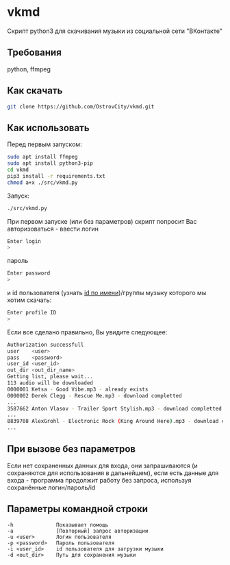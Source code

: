 # vkmd
Скрипт python3 для скачивания музыки из социальной сети "ВКонтакте"

## Требования
python, ffmpeg

## Как скачать
```bash
git clone https://github.com/OstrovCity/vkmd.git
```

## Как использовать
Перед первым запуском:
```bash
sudo apt install ffmpeg
sudo apt install python3-pip
cd vkmd
pip3 install -r requirements.txt
chmod a+x ./src/vkmd.py
```
Запуск:
```bash
./src/vkmd.py
```
При первом запуске (или без параметров) скрипт попросит Вас авторизоваться - ввести логин
```bash
Enter login
>
```
пароль
```bash
Enter password
> 
```
и id пользователя (узнать [id по имени](http://regvk.com/id/))/группы музыку которого мы хотим скачать:
```bash
Enter profile ID
> 
```

Если все сделано правильно, Вы увидите следующее:
```bash
Authorization successfull
user    <user>
pass    <password>
user_id <user_id>
out_dir <out_dir_name>
Getting list, please wait...
113 audio will be downloaded
0000001 Ketsa - Good Vibe.mp3 - already exists
0000002 Derek Clegg - Rescue Me.mp3 - download completted
...
3587662 Anton Vlasov - Trailer Sport Stylish.mp3 - download completted
...
8839708 AlexGrohl - Electronic Rock (King Around Here).mp3 - download completted
...
```

## При вызове без параметров
Если нет сохраненных данных для входа, они запрашиваются (и сохраняются для использования в дальнейшем), если есть данные для входа - программа продолжит работу без запроса, используя сохранённые логин/пароль/id

## Параметры командной строки
    -h              Показывает помощь
    -a              [Повторный] запрос авторизации
    -u <user>       Логин пользователя
    -p <password>   Пароль пользователя
    -i <user_id>    id пользователя для загрузки музыки
    -d <out_dir>    Путь для сохранения музыки
